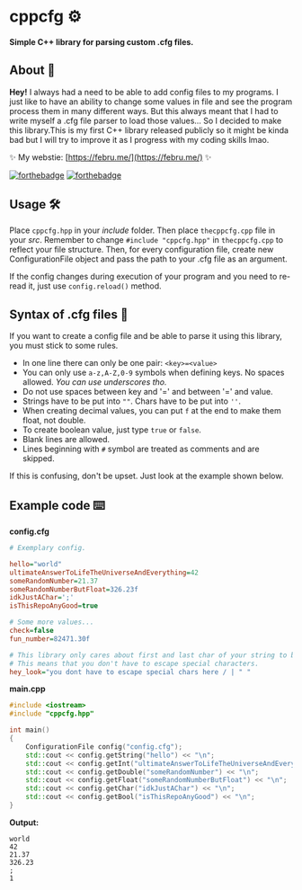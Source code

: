 # cppcfg ⚙️

#### Simple C++ library for parsing custom .cfg files.

## About 📘

**Hey!** I always had a need to be able to add config files to my programs. I just like to have an ability to change some values in file and see the program process them in many different ways. But this always meant that I had to write myself a .cfg file parser to load those values... So I decided to make this library.This is my first C++ library released publicly so it might be kinda bad but I will try to improve it as I progress with my coding skills lmao.

✨ My webstie: [https://febru.me/](https://febru.me/) ✨

[![forthebadge](https://forthebadge.com/images/badges/made-with-c-plus-plus.svg)](https://forthebadge.com) [![forthebadge](https://forthebadge.com/images/badges/built-with-love.svg)](https://forthebadge.com)

## Usage 🛠️

Place `cppcfg.hpp` in your _include_ folder. Then place `thecppcfg.cpp` file in your _src_. Remember to change `#include "cppcfg.hpp"` in `thecppcfg.cpp` to reflect your file structure. Then, for every configuration file, create new ConfigurationFile object and pass the path to your .cfg file as an argument.

If the config changes during execution of your program and you need to re-read it, just use `config.reload()` method.

## Syntax of .cfg files 📝

If you want to create a config file and be able to parse it using this library, you must stick to some rules.

- In one line there can only be one pair: `<key>=<value>`
- You can only use `a-z,A-Z,0-9` symbols when defining keys. No spaces allowed. _You can use underscores tho._
- Do not use spaces between key and '=' and between '=' and value.
- Strings have to be put into `""`. Chars have to be put into `''`.
- When creating decimal values, you can put `f` at the end to make them float, not double.
- To create boolean value, just type `true` or `false`.
- Blank lines are allowed.
- Lines beginning with `#` symbol are treated as comments and are skipped.

If this is confusing, don't be upset. Just look at the example shown below.

## Example code ⌨️

**config.cfg**

```ini
# Exemplary config.

hello="world"
ultimateAnswerToLifeTheUniverseAndEverything=42
someRandomNumber=21.37
someRandomNumberButFloat=326.23f
idkJustAChar=';'
isThisRepoAnyGood=true

# Some more values...
check=false
fun_number=82471.30f

# This library only cares about first and last char of your string to be ".
# This means that you don't have to escape special characters.
hey_look="you dont have to escape special chars here / | " "

```

**main.cpp**

```cpp
#include <iostream>
#include "cppcfg.hpp"

int main()
{
    ConfigurationFile config("config.cfg");
    std::cout << config.getString("hello") << "\n";
    std::cout << config.getInt("ultimateAnswerToLifeTheUniverseAndEverything") << "\n";
    std::cout << config.getDouble("someRandomNumber") << "\n";
    std::cout << config.getFloat("someRandomNumberButFloat") << "\n";
    std::cout << config.getChar("idkJustAChar") << "\n";
    std::cout << config.getBool("isThisRepoAnyGood") << "\n";
}
```

**Output:**

```
world
42
21.37
326.23
;
1
```
